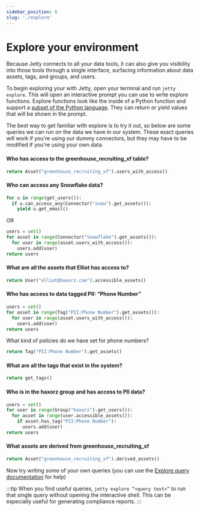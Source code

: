 ```yaml
---
sidebar_position: 6
slug: './explore'
---
```


# Explore your environment

Because Jetty connects to all your data tools, it can also give you visibility into those tools through a single interface, surfacing information about data assets, tags, and groups, and users.

To begin exploring your with Jetty, open your terminal and run `jetty explore`. This will open an interactive prompt you can use to write explore functions. Explore functions look like the inside of a Python function and support a [subset of the Python language](#). They can return or yield values that will be shown in the prompt.

The best way to get familiar with explore is to try it out, so below are some queries we can run on the data we have in our system. These exact queries will work if you're using our dummy connectors, but they may have to be modified if you're using your own data.

#### Who has access to the greenhouse_recruiting_xf table?

```python
return Asset("greenhouse_recruiting_xf").users_with_access()
```

#### Who can access any Snowflake data?

```python
for u in range(get_users()):
  if u.can_access_any(Connector("snow").get_assets()):
    yield u.get_email()
```

OR

```python
users = set()
for asset in range(Connector("Snowflake").get_assets()):
  for user in range(asset.users_with_access()):
    users.add(user)
return users
```

#### What are all the assets that Elliot has access to?

```python
return User("elliot@haxorz.com").accessible_assets()
```

#### Who has access to data tagged PII: “Phone Number”

```python
users = set()
for asset in range(Tag("PII:Phone Number").get_assets()):
  for user in range(asset.users_with_access()):
    users.add(user)
return users
```

What kind of policies do we have set for phone numbers?

```python
return Tag("PII:Phone Number").get_assets()
```

#### What are all the tags that exist in the system?

```python
return get_tags()
```

#### Who is in the haxorz group and has access to PII data?

```python
users = set()
for user in range(Group("haxorz").get_users()):
  for asset in range(user.accessible_assets()):
    if asset.has_tag("PII:Phone Number"):
      users.add(user)
return users
```

#### What assets are derived from greenhouse_recruiting_xf

```python
return Asset("greenhouse_recruiting_xf").derived_assets()
```

Now try writing some of your own queries (you can use the [Explore query documentation](#) for help)

:::tip
When you find useful queries, `jetty explore “<query text>”` to run that single query without opening the interactive shell. This can be especially useful for generating compliance reports.
:::
